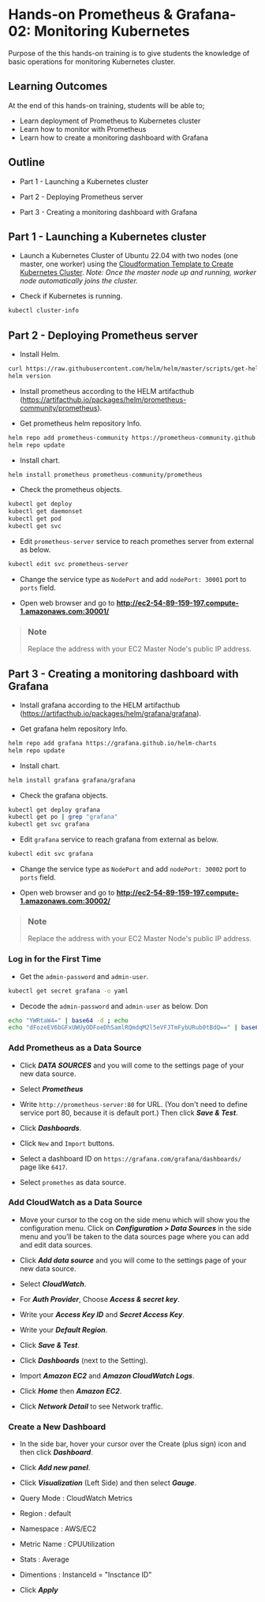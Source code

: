 # Hands-on Prometheus & Grafana-02: Monitoring Kubernetes

Purpose of the this hands-on training is to give students the knowledge of basic operations for monitoring Kubernetes cluster.

## Learning Outcomes
At the end of this hands-on training, students will be able to;

* Learn deployment of Prometheus to Kubernetes cluster
* Learn how to monitor with Prometheus
* Learn how to create a monitoring dashboard with Grafana

## Outline

- Part 1 - Launching a Kubernetes cluster

- Part 2 - Deploying Prometheus server 

- Part 3 - Creating a monitoring dashboard with Grafana

## Part 1 - Launching a Kubernetes cluster

- Launch a Kubernetes Cluster of Ubuntu 22.04 with two nodes (one master, one worker) using the [Cloudformation Template to Create Kubernetes Cluster](./cfn-template-to-create-k8s-cluster.yml). *Note: Once the master node up and running, worker node automatically joins the cluster.*

- Check if Kubernetes is running.

```bash
kubectl cluster-info
```

## Part 2 - Deploying Prometheus server

- Install Helm.

```bash
curl https://raw.githubusercontent.com/helm/helm/master/scripts/get-helm-3 | bash
helm version
```

- Install prometheus according to the HELM artifacthub (https://artifacthub.io/packages/helm/prometheus-community/prometheus).

- Get prometheus helm repository Info.

```bash
helm repo add prometheus-community https://prometheus-community.github.io/helm-charts
helm repo update
```

- Install chart.

```bash
helm install prometheus prometheus-community/prometheus
```

- Check the prometheus objects.

```bash
kubectl get deploy
kubectl get daemonset
kubectl get pod
kubectl get svc
```

- Edit `prometheus-server` service to reach promethes server from external as below.

```bash
kubectl edit svc prometheus-server
```

- Change the service type as `NodePort` and add `nodePort: 30001` port to `ports` field.

- Open web browser and go to **http://ec2-54-89-159-197.compute-1.amazonaws.com:30001/**

>### Note
>Replace the address with your EC2 Master Node's public IP address.

## Part 3 - Creating a monitoring dashboard with Grafana

- Install grafana according to the HELM artifacthub (https://artifacthub.io/packages/helm/grafana/grafana).

- Get grafana helm repository Info.

```bash
helm repo add grafana https://grafana.github.io/helm-charts
helm repo update
```

- Install chart.

```bash
helm install grafana grafana/grafana
```

- Check the grafana objects.

```bash
kubectl get deploy grafana
kubectl get po | grep "grafana"
kubectl get svc grafana
```

- Edit `grafana` service to reach grafana from external as below.

```bash
kubectl edit svc grafana
```

- Change the service type as `NodePort` and add `nodePort: 30002` port to `ports` field.

- Open web browser and go to **http://ec2-54-89-159-197.compute-1.amazonaws.com:30002/**

>### Note
>Replace the address with your EC2 Master Node's public IP address.

### Log in for the First Time

- Get the `admin-password` and `admin-user`.

```bash
kubectl get secret grafana -o yaml
```

- Decode the `admin-password` and `admin-user` as below. Don

```bash
echo "YWRtaW4=" | base64 -d ; echo
echo "dFozeEV6bGFxUWUyODFoeDhSamlRQmdqM2l5eVFJTmFybURub0tBdQ==" | base64 -d ; echo
```

### Add Prometheus as a Data Source

- Click ***DATA SOURCES*** and you will come to the settings page of your new data source.

- Select ***Prometheus***

- Write `http://prometheus-server:80` for URL. (You don't need to define service port 80, because it is default port.) Then click ***Save & Test***.

- Click ***Dashboards***.

- Click `New` and `Import` buttons.

- Select a dashboard ID on `https://grafana.com/grafana/dashboards/` page like `6417`.

- Select `promethes` as data source.

### Add CloudWatch as a Data Source

- Move your cursor to the cog on the side menu which will show you the configuration menu. Click on ***Configuration > Data Sources*** in the side menu and you’ll be taken to the data sources page where you can add and edit data sources.

- Click ***Add data source*** and you will come to the settings page of your new data source.

- Select ***CloudWatch***.

- For ***Auth Provider***, Choose ***Access & secret key***.

- Write your ***Access Key ID*** and ***Secret Access Key***.

- Write your ***Default Region***.

- Click ***Save & Test***.

- Click ***Dashboards*** (next to the Setting).

- Import ***Amazon EC2*** and ***Amazon CloudWatch Logs***.

- Click ***Home*** then ***Amazon EC2***.

- Click ***Network Detail*** to see Network traffic.

### Create a New Dashboard

- In the side bar, hover your cursor over the Create (plus sign) icon and then click ***Dashboard***.

- Click ***Add new panel***.

- Click ***Visualization*** (Left Side) and then select ***Gauge***.

- Query Mode : CloudWatch Metrics
- Region : default
- Namespace : AWS/EC2
- Metric Name : CPUUtilization
- Stats : Average
- Dimentions : InstanceId = "Insctance ID"
- Click ***Apply***